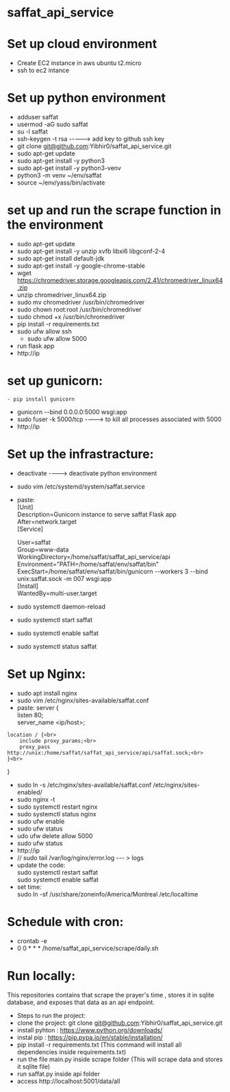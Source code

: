 # saffat_api_service
# Set up cloud environment
  - Create EC2 instance in aws ubuntu t2.micro
  - ssh to ec2 intance
# Set up python environment
  - adduser saffat
  - usermod -aG sudo saffat
  - su -l saffat
  - ssh-keygen -t rsa -----> add key to github ssh key
  - git clone git@github.com:Yibhir0/saffat_api_service.git
  - sudo apt-get update
  - sudo apt-get install -y python3
  - sudo apt-get install -y python3-venv
  - python3 -m venv ~/env/saffat
  - source ~/env/yass/bin/activate
# set up and run the scrape function in the environment
  - sudo apt-get update
  - sudo apt-get install -y unzip xvfb libxi6 libgconf-2-4
  - sudo apt-get install default-jdk
  - sudo apt-get install -y google-chrome-stable
  - wget https://chromedriver.storage.googleapis.com/2.41/chromedriver_linux64.zip
  - unzip chromedriver_linux64.zip
  - sudo mv chromedriver /usr/bin/chromedriver
  - sudo chown root:root /usr/bin/chromedriver
  - sudo chmod +x /usr/bin/chromedriver
  - pip install -r requirements.txt
  - sudo ufw allow ssh
	- sudo ufw allow 5000
  - run flask app
  - http://ip
# set up gunicorn:
	- pip install gunicorn
  - gunicorn --bind 0.0.0.0:5000 wsgi:app
  - sudo fuser -k 5000/tcp ----> to kill all processes associated with 5000
  - http://ip
# Set up the infrastracture:
  - deactivate  ----> deactivate python environment
  - sudo vim /etc/systemd/system/saffat.service
  - paste: <br>
    [Unit]<br>
	  Description=Gunicorn instance to serve saffat Flask app<br>
	  After=network.target<br>
	  [Service]<br>

	User=saffat<br>
	Group=www-data<br>
	WorkingDirectory=/home/saffat/saffat_api_service/api<br>
	Environment="PATH=/home/saffat/env/saffat/bin"<br>
	ExecStart=/home/saffat/env/saffat/bin/gunicorn --workers 3 --bind 	unix:saffat.sock -m 007 wsgi:app<br>
	[Install]<br>
	WantedBy=multi-user.target<br>
 - sudo systemctl daemon-reload
 - sudo systemctl start saffat
 - sudo systemctl enable saffat
 - sudo systemctl status saffat
# Set up Nginx:
 -  sudo apt install nginx
 -   sudo vim /etc/nginx/sites-available/saffat.conf
 -   paste:
   server { <br>
    listen 80;<br>
    server_name <ip/host>;<br>

    location / {<br>
        include proxy_params;<br>
        proxy_pass http://unix:/home/saffat/saffat_api_service/api/saffat.sock;<br>
    }<br>
   }<br>

   - sudo ln -s /etc/nginx/sites-available/saffat.conf /etc/nginx/sites-enabled/
   - sudo nginx -t
   - sudo systemctl restart nginx
   - sudo systemctl status nginx
   - sudo ufw enable
   - sudo ufw status
   - udo ufw delete allow 5000
   - sudo ufw status
   - http://ip
   - //  sudo tail /var/log/nginx/error.log --- > logs
   - update the code:<br>
     sudo systemctl restart saffat <br>
     sudo systemctl enable saffat<br>
   - set time:<br>
     sudo ln -sf /usr/share/zoneinfo/America/Montreal /etc/localtime  <br>
# Schedule with cron:
 - crontab -e
 - 0 0 * * * /home/saffat_api_service/scrape/daily.sh
     
# Run locally:
This repositories contains that scrape the prayer's time , stores it in sqlite database, and exposes that data as an api endpoint.
- Steps to run the project:
- clone the project: git clone git@github.com:Yibhir0/saffat_api_service.git
- install pyhton  : https://www.python.org/downloads/
- instal pip : https://pip.pypa.io/en/stable/installation/
- pip install -r requirements.txt (This command will install all dependencies inside requirements.txt)
- run the file main.py inside scrape folder (This will scrape data and stores it sqlite file)
- run saffat.py inside api folder
- access http://localhost:5001/data/all
